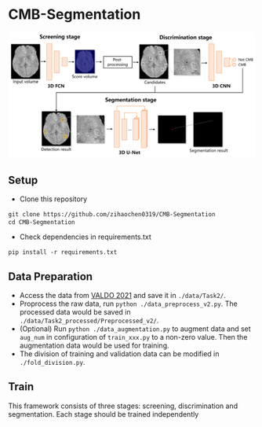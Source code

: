 # CMB-Segmentation
![Framework](./figure/framework_overall.png)

## Setup
* Clone this repository
```
git clone https://github.com/zihaochen0319/CMB-Segmentation
cd CMB-Segmentation
```
* Check dependencies in requirements.txt
```
pip install -r requirements.txt
```

## Data Preparation
* Access the data from [VALDO 2021](https://valdo.grand-challenge.org/Description/) and save it in ```./data/Task2/```.
* Proprocess the raw data, run ```python ./data_preprocess_v2.py```. The processed data would be saved in ```./data/Task2_processed/Preprocessed_v2/```.
* (Optional) Run ```python ./data_augmentation.py``` to augment data and set ```aug_num``` in configuration of ```train_xxx.py``` to a non-zero value. Then the augmentation data would be used for training.
* The division of training and validation data can be modified in ```./fold_division.py```.

## Train
This framework consists of three stages: screening, discrimination and segmentation. Each stage should be trained independently
